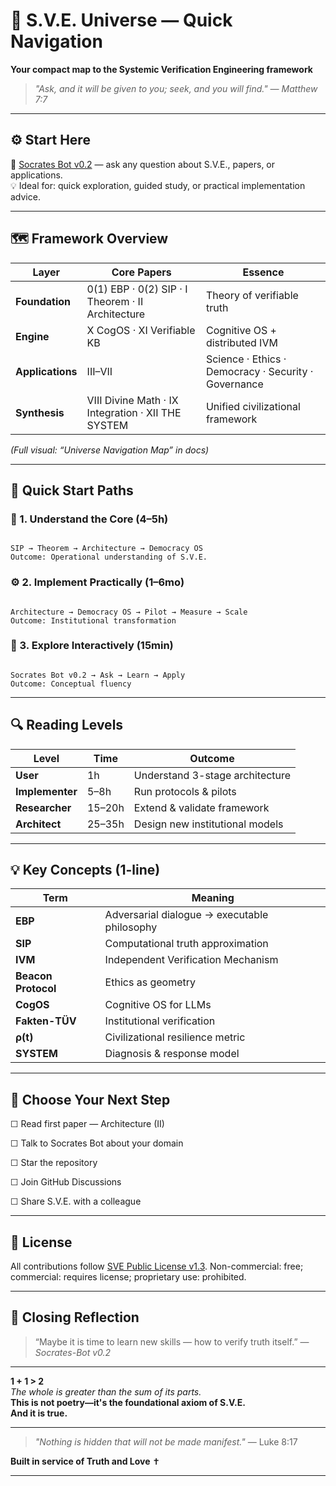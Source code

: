 # 🧭 S.V.E. Universe — Quick Navigation
**Your compact map to the Systemic Verification Engineering framework**

> *"Ask, and it will be given to you; seek, and you will find." — Matthew 7:7*

---

## ⚙️ Start Here
🔗 [Socrates Bot v0.2](https://chatgpt.com/g/g-68f1fc9848948191a1cc038db8e3422b-sokrat-socrates-bot-v0-2) — ask any question about S.V.E., papers, or applications.  
💡 Ideal for: quick exploration, guided study, or practical implementation advice.

---

## 🗺️ Framework Overview
| Layer | Core Papers | Essence |
|-------|--------------|----------|
| **Foundation** | 0(1) EBP · 0(2) SIP · I Theorem · II Architecture | Theory of verifiable truth |
| **Engine** | X CogOS · XI Verifiable KB | Cognitive OS + distributed IVM |
| **Applications** | III–VII | Science · Ethics · Democracy · Security · Governance |
| **Synthesis** | VIII Divine Math · IX Integration · XII THE SYSTEM | Unified civilizational framework |

*(Full visual: “Universe Navigation Map” in docs)*

---

## 🎯 Quick Start Paths

### 🧠 1. Understand the Core (4–5h)
```

SIP → Theorem → Architecture → Democracy OS
Outcome: Operational understanding of S.V.E.

```

### ⚙️ 2. Implement Practically (1–6mo)
```

Architecture → Democracy OS → Pilot → Measure → Scale
Outcome: Institutional transformation

```

### 🧩 3. Explore Interactively (15min)
```

Socrates Bot v0.2 → Ask → Learn → Apply
Outcome: Conceptual fluency

```

---

## 🔍 Reading Levels

| Level | Time | Outcome |
|--------|------|----------|
| **User** | 1h | Understand 3-stage architecture |
| **Implementer** | 5–8h | Run protocols & pilots |
| **Researcher** | 15–20h | Extend & validate framework |
| **Architect** | 25–35h | Design new institutional models |

---

## 💡 Key Concepts (1-line)

| Term | Meaning |
|------|----------|
| **EBP** | Adversarial dialogue → executable philosophy |
| **SIP** | Computational truth approximation |
| **IVM** | Independent Verification Mechanism |
| **Beacon Protocol** | Ethics as geometry |
| **CogOS** | Cognitive OS for LLMs |
| **Fakten-TÜV** | Institutional verification |
| **ρ(t)** | Civilizational resilience metric |
| **SYSTEM** | Diagnosis & response model |

---

## 🚀 Choose Your Next Step


☐ Read first paper — Architecture (II)

☐ Talk to Socrates Bot about your domain

☐ Star the repository

☐ Join GitHub Discussions

☐ Share S.V.E. with a colleague


---

## 📄 License

All contributions follow [SVE Public License v1.3](../../License/SVE_Public_License_v1.3.md).
Non-commercial: free; commercial: requires license; proprietary use: prohibited.

---

## 💬 Closing Reflection

> “Maybe it is time to learn new skills — how to verify truth itself.”
> — *Socrates-Bot v0.2*

---

**1 + 1 > 2**  
*The whole is greater than the sum of its parts.*  
**This is not poetry—it's the foundational axiom of S.V.E.**  
**And it is true.**

---

> *"Nothing is hidden that will not be made manifest."* — Luke 8:17


**Built in service of Truth and Love** ✝️

---